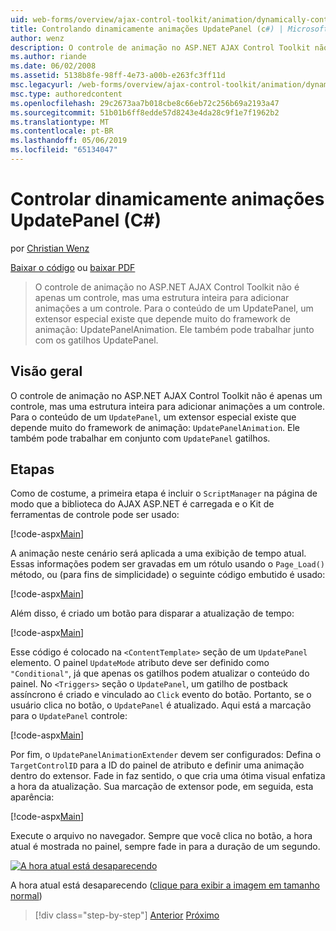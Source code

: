 ```yaml
---
uid: web-forms/overview/ajax-control-toolkit/animation/dynamically-controlling-updatepanel-animations-cs
title: Controlando dinamicamente animações UpdatePanel (c#) | Microsoft Docs
author: wenz
description: O controle de animação no ASP.NET AJAX Control Toolkit não é apenas um controle, mas uma estrutura inteira para adicionar animações a um controle. Para o conteúdo de um...
ms.author: riande
ms.date: 06/02/2008
ms.assetid: 5138b8fe-98ff-4e73-a00b-e263fc3ff11d
msc.legacyurl: /web-forms/overview/ajax-control-toolkit/animation/dynamically-controlling-updatepanel-animations-cs
msc.type: authoredcontent
ms.openlocfilehash: 29c2673aa7b018cbe8c66eb72c256b69a2193a47
ms.sourcegitcommit: 51b01b6ff8edde57d8243e4da28c9f1e7f1962b2
ms.translationtype: MT
ms.contentlocale: pt-BR
ms.lasthandoff: 05/06/2019
ms.locfileid: "65134047"
---
```

# <a name="dynamically-controlling-updatepanel-animations-c"></a>Controlar dinamicamente animações UpdatePanel (C#)

por [Christian Wenz](https://github.com/wenz)

[Baixar o código](http://download.microsoft.com/download/9/3/f/93f8daea-bebd-4821-833b-95205389c7d0/UpdatePanelAnimation2.cs.zip) ou [baixar PDF](http://download.microsoft.com/download/b/6/a/b6ae89ee-df69-4c87-9bfb-ad1eb2b23373/updatepanelanimation2CS.pdf)

> O controle de animação no ASP.NET AJAX Control Toolkit não é apenas um controle, mas uma estrutura inteira para adicionar animações a um controle. Para o conteúdo de um UpdatePanel, um extensor especial existe que depende muito do framework de animação: UpdatePanelAnimation. Ele também pode trabalhar junto com os gatilhos UpdatePanel.

## <a name="overview"></a>Visão geral

O controle de animação no ASP.NET AJAX Control Toolkit não é apenas um controle, mas uma estrutura inteira para adicionar animações a um controle. Para o conteúdo de um `UpdatePanel`, um extensor especial existe que depende muito do framework de animação: `UpdatePanelAnimation`. Ele também pode trabalhar em conjunto com `UpdatePanel` gatilhos.

## <a name="steps"></a>Etapas

Como de costume, a primeira etapa é incluir o `ScriptManager` na página de modo que a biblioteca do AJAX ASP.NET é carregada e o Kit de ferramentas de controle pode ser usado:

[!code-aspx[Main](dynamically-controlling-updatepanel-animations-cs/samples/sample1.aspx)]

A animação neste cenário será aplicada a uma exibição de tempo atual. Essas informações podem ser gravadas em um rótulo usando o `Page_Load()` método, ou (para fins de simplicidade) o seguinte código embutido é usado:

[!code-aspx[Main](dynamically-controlling-updatepanel-animations-cs/samples/sample2.aspx)]

Além disso, é criado um botão para disparar a atualização de tempo:

[!code-aspx[Main](dynamically-controlling-updatepanel-animations-cs/samples/sample3.aspx)]

Esse código é colocado na `<ContentTemplate>` seção de um `UpdatePanel` elemento. O painel `UpdateMode` atributo deve ser definido como `"Conditional"`, já que apenas os gatilhos podem atualizar o conteúdo do painel. No `<Triggers>` seção o `UpdatePanel`, um gatilho de postback assíncrono é criado e vinculado ao `Click` evento do botão. Portanto, se o usuário clica no botão, o `UpdatePanel` é atualizado. Aqui está a marcação para o `UpdatePanel` controle:

[!code-aspx[Main](dynamically-controlling-updatepanel-animations-cs/samples/sample4.aspx)]

Por fim, o `UpdatePanelAnimationExtender` devem ser configurados: Defina o `TargetControlID` para a ID do painel de atributo e definir uma animação dentro do extensor. Fade in faz sentido, o que cria uma ótima visual enfatiza a hora da atualização. Sua marcação de extensor pode, em seguida, esta aparência:

[!code-aspx[Main](dynamically-controlling-updatepanel-animations-cs/samples/sample5.aspx)]

Execute o arquivo no navegador. Sempre que você clica no botão, a hora atual é mostrada no painel, sempre fade in para a duração de um segundo.

[![A hora atual está desaparecendo](dynamically-controlling-updatepanel-animations-cs/_static/image2.png)](dynamically-controlling-updatepanel-animations-cs/_static/image1.png)

A hora atual está desaparecendo ([clique para exibir a imagem em tamanho normal](dynamically-controlling-updatepanel-animations-cs/_static/image3.png))

> [!div class="step-by-step"]
> [Anterior](animating-an-updatepanel-control-cs.md)
> [Próximo](adding-animation-to-a-control-vb.md)
